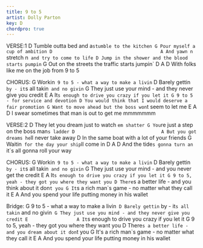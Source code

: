 ```yaml
---
title: 9 to 5
artist: Dolly Parton
key: D
chordpro: true
---
```

VERSE:1
 D
 Tumble outta bed and a`stumble to the kitchen
 G
 Pour myself a cup of ambition
 D                                        A
 And yawn n` stretch n` and try to come to life
 D
 Jump in the shower and the blood starts pumpin`
 G
 Out on the streets the traffic starts jumpin`
     D                    A           D 
 With folks like me on the job from 9 to 5
 
 CHORUS:
         G
 Workin` 9 to 5 - what a way to make a livin`
        D
 Barely gettin` by - it`s all takin` and no givin`
          G
They just use your mind - and they never give you credit
      E                  A
 It`s enough to drive you crazy if you let it
 G
 9 to 5 - for service and devotion
          D
 You would think that I would deserve a fair promotion
        G
 Want to move ahead but the boss won`t seem to let me
   E                         A             D
 I swear sometimes that man is out to get me mmmmmmm
 
 VERSE:2
 D
 They let you dream just to watch `em shatter
        G
 You`re just a step on the boss man`s ladder
     D                                A
 But you got dreams he`ll never take away
 D
 In the same boat with a lot of your friends
 G
 Waitin` for the day your ship`ll come in
         D                          A                  D
 And the tide`s gonna turn an` it`s all gonna roll your way
 
 CHORUS:
         G
 Workin` 9 to 5 - what a way to make a livin`
        D
 Barely gettin` by - it`s all takin` and no givin`
           G
 They just use your mind - and you never get the credit
      E                  A
 It`s enough to drive you crazy if you let it
 G
 9 to 5, yeah - they got you where they want you
           D
 There`s a better life - and you think about it don`t you
        G
 It`s a rich man`s game - no matter what they call it
         E                      A
 And you spend your life putting money in his wallet
 
 
 Bridge:
 G
 9 to 5 - what a way to make a livin`
        D
 Barely gettin` by - it`s all takin` and no givin`
           G
 They just use you mind - and they never give you credit
      E                  A
 It`s enough to drive you crazy if you let it
 G
 9 to 5, yeah - they got you where they want you
           D
 There`s a better life - and you dream about it don`t you
        G
 It's a rich man`s game - no matter what they call it
         E                      A
 And you spend your life putting money in his wallet
